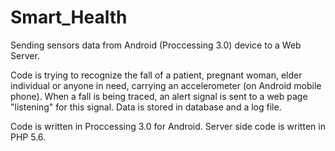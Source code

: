 # Smart_Health
Sending sensors data from Android (Proccessing 3.0) device to a Web Server.

Code is trying to recognize the fall of a patient, pregnant woman, elder individual or anyone in need, carrying an accelerometer (on Android mobile phone). When a fall is being traced, an alert signal is sent to a web page "listening" for this signal. Data is stored in database and a log file.

Code is written in Proccessing 3.0 for Android. Server side code is written in PHP 5.6.
